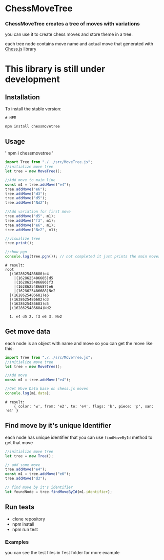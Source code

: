 # ChessMoveTree

### ChessMoveTree creates a tree of moves with variations

you can use it to create chess moves and store theme in a tree.

each tree node contains move name and actual move that generated with [Chess.js](https://github.com/jhlywa/chess.js/blob/master/README.md) library

# This library is still under development

## Installation

To install the stable version:

```
# NPM

npm install chessmovetree

```

## Usage

' npm i chessmovetree '

```javascript
import Tree from "./../src/MoveTree.js";
//initialize move tree
let tree = new MoveTree();

//Add move to main line
const m1 = tree.addMove("e4");
tree.addMove("e6");
tree.addMove("d3");
tree.addMove("d5");
tree.addMove("Nd2");

//Add variation for first move
tree.addMove("d5", m1);
tree.addMove("f3", m1);
tree.addMove("e6", m1);
tree.addMove("Ne2", m1);

//visualize tree
tree.print();

//show pgn
console.log(tree.pgn()); // not completed it just prints the main moves
```

```
# result:
root
  |(1628625486680)e4
    |(1628625486685)d5
    |(1628625486686)f3
    |(1628625486687)e6
    |(1628625486688)Ne2
  |(1628625486681)e6
  |(1628625486682)d3
  |(1628625486683)d5
  |(1628625486684)Nd2

  1. e4 d5 2. f3 e6 3. Ne2
```

## Get move data

each node is an object with name and move so you can get the move like this:

```javascript
import Tree from "./../src/MoveTree.js";
//initialize move tree
let tree = new MoveTree();

//Add move
const m1 = tree.addMove("e4");

//Get Move Data base on chess.js moves
console.log(m1.data);
```

```
# result:
    { color: 'w', from: 'e2', to: 'e4', flags: 'b', piece: 'p', san: 'e4' }

```

## Find move by it's unique Identifier

each node has unique identifier that you can use `findMoveById` method to get that move

```javascript
//initialize move tree
let tree = new Tree();

// add some move
tree.addMove("e4");
const m1 = tree.addMove("e6");
tree.addMove("d3");

// find move by it's identifier
let foundNode = tree.findMoveById(m1.identifier);
```

## Run tests

- clone repository
- npm install
- npm run test

### Examples

you can see the test files in Test folder for more example
